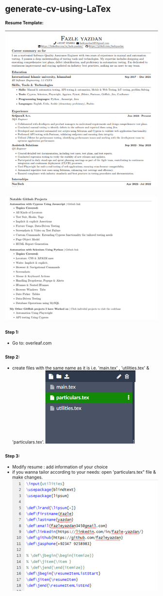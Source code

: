 # generate-cv-using-LaTex

#### Resume Template:

![Overleaf](./screenshots/1.png)

##

![Overleaf](./screenshots/4.png)

##

#### Step 1: 
* Go to:  overleaf.com

##

#### Step 2:
* create files with the same name as it is i.e. 'main.tex' , 'utilities.tex' & 'particulars.tex'.
![Overleaf](./screenshots/3.png)

##

#### Step 3:
* Modify resume : add information of your choice 
* if you wanna tailor according to your needs: open 'particulars.tex" file & make changes.
![Overleaf](./screenshots/2.png)






